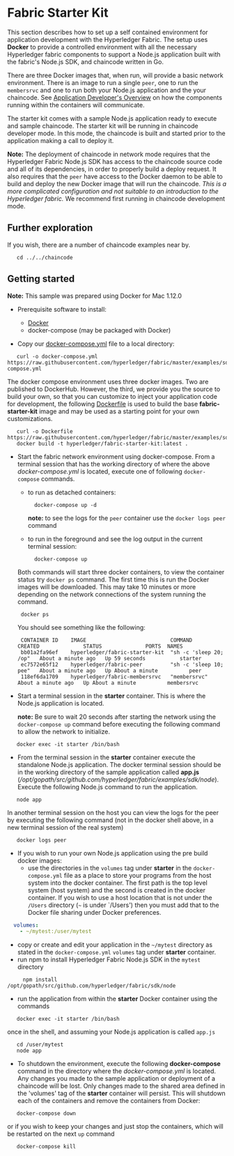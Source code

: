 # Fabric Starter Kit

This section describes how to set up a self contained environment for
application development with the Hyperledger Fabric. The setup
uses **Docker** to provide a controlled environment with all the necessary
Hyperledger fabric components to support a Node.js application built with
the fabric's Node.js SDK, and chaincode written in Go.

There are three Docker images that, when run, will provide a basic
network environment. There is an image to run a single `peer`, one to run
the `membersrvc` and one to run both your Node.js application and the your
chaincode. See [Application Developer's Overview](app-overview.md) on how the
components running within the containers will communicate.

The starter kit comes with a sample Node.js application ready to execute and
sample chaincode. The starter kit will be running in chaincode developer mode.
In this mode, the chaincode is built and started prior to the application
making a call to deploy it.

**Note:** The deployment of chaincode in network mode requires that the
Hyperledger Fabric Node.js SDK has access to the chaincode source code and all
of its dependencies, in order to properly build a deploy request. It also
requires that the `peer` have access to the Docker daemon to be able to build
and deploy the new Docker image that will run the chaincode. *This is a more
complicated configuration and not suitable to an introduction to the
Hyperledger fabric.* We recommend first running in chaincode development mode.

## Further exploration

If you wish, there are a number of chaincode examples near by.
```
   cd ../../chaincode
```
## Getting started

**Note:** This sample was prepared using Docker for Mac 1.12.0

* Prerequisite software to install:

  * [Docker](https://www.docker.com/products/overview)
  * docker-compose (may be packaged with Docker)

* Copy our [docker-compose.yml](https://raw.githubusercontent.com/hyperledger/fabric/master/examples/sdk/node/docker-compose.yml) file to a local directory:

```
   curl -o docker-compose.yml https://raw.githubusercontent.com/hyperledger/fabric/master/examples/sdk/node/docker-compose.yml
```

  The docker compose environment uses three docker images. Two are published to
  DockerHub. However, the third, we provide you the source to build your own,
  so that you can customize to inject your application code for development,
  the following [Dockerfile](https://raw.githubusercontent.com/hyperledger/fabric/master/examples/sdk/node/Dockerfile)
  is used to build the base **fabric-starter-kit** image and may be used as
  a starting point for your own customizations.

```
   curl -o Dockerfile https://raw.githubusercontent.com/hyperledger/fabric/master/examples/sdk/node/Dockerfile
   docker build -t hyperledger/fabric-starter-kit:latest .
```

* Start the fabric network environment using docker-compose. From a terminal
session that has the working directory of where the above *docker-compose.yml*
is located, execute one of following `docker-compose` commands.

   * to run as detached containers:

     ```
       docker-compose up -d
     ```

     **note:** to see the logs for the `peer` container use the
     `docker logs peer` command

   * to run in the foreground and see the log output in the current terminal
   session:

     ```
       docker-compose up
     ```

  Both commands will start three docker containers, to view the container
  status try `docker ps` command. The first time this is run the Docker
  images will be downloaded. This may take 10 minutes or more depending on the
  network connections of the system running the command.

   ```      
    docker ps
   ```

   You should see something like the following:

   ```
    CONTAINER ID    IMAGE                           COMMAND                  CREATED              STATUS              PORTS  NAMES
    bb01a2fa96ef    hyperledger/fabric-starter-kit  "sh -c 'sleep 20; /op"   About a minute ago   Up 59 seconds           starter
    ec7572e65f12    hyperledger/fabric-peer         "sh -c 'sleep 10; pee"   About a minute ago   Up About a minute          peer
    118ef6da1709    hyperledger/fabric-membersrvc   "membersrvc"             About a minute ago   Up About a minute          membersrvc
   ```

* Start a terminal session in the **starter** container. This is where the
Node.js application is located.

  **note:** Be sure to wait 20 seconds after starting the network using the
  `docker-compose up` command before executing the following command to allow
  the network to initialize.

```
   docker exec -it starter /bin/bash
```

* From the terminal session in the **starter** container execute the standalone
Node.js application. The docker terminal session should be in the working
directory of the sample application called **app.js**  (*/opt/gopath/src/github.com/hyperledger/fabric/examples/sdk/node*). Execute
the following Node.js command to run the application.

```
   node app
```
   In another terminal session on the host you can view the logs for the peer
   by executing the following command (not in the docker shell above, in a new
   terminal session of the real system)

```
   docker logs peer
```

* If you wish to run your own Node.js application using the pre build docker
images:
   * use the directories in the `volumes` tag under **starter** in the
   `docker-compose.yml` file as a place to store your programs from the host
   system into the docker container. The first path is the top level system
   (host system) and the second is created in the docker container. If you wish
   to use a host location that is not under the `/Users` directory (`~` is
     under `/Users') then you must add that to the Docker file sharing
     under Docker preferences.

```yaml
  volumes:
    - ~/mytest:/user/mytest
```
   * copy or create and edit your application in the `~/mytest` directory as
   stated in the `docker-compose.yml` `volumes` tag under **starter** container.
   * run npm to install Hyperledger Fabric Node.js SDK in the `mytest` directory

```
     npm install /opt/gopath/src/github.com/hyperledger/fabric/sdk/node
```
   * run the application from within the **starter** Docker container using the
   commands

```
   docker exec -it starter /bin/bash
```
   once in the shell, and assuming your Node.js application is called `app.js`

```
   cd /user/mytest
   node app
```
* To shutdown the environment, execute the following **docker-compose** command
in the directory where the *docker-compose.yml* is located. Any changes you made
to the sample application or deployment of a chaincode will be lost. Only
changes made to the shared area defined in the 'volumes' tag of the **starter**
container will persist.  This will shutdown each of the containers and remove
the containers from Docker:

```
   docker-compose down
```
   or if you wish to keep your changes and just stop the containers, which will
   be restarted on the next `up` command

```
   docker-compose kill
```
